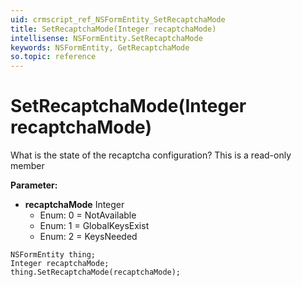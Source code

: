 ```yaml
---
uid: crmscript_ref_NSFormEntity_SetRecaptchaMode
title: SetRecaptchaMode(Integer recaptchaMode)
intellisense: NSFormEntity.SetRecaptchaMode
keywords: NSFormEntity, GetRecaptchaMode
so.topic: reference
---
```


# SetRecaptchaMode(Integer recaptchaMode)

What is the state of the recaptcha configuration? This is a read-only member

**Parameter:** 
 - **recaptchaMode** Integer
     - Enum: 0 = NotAvailable 
     - Enum: 1 = GlobalKeysExist 
     - Enum: 2 = KeysNeeded 

```crmscript
NSFormEntity thing;
Integer recaptchaMode;
thing.SetRecaptchaMode(recaptchaMode);
```

